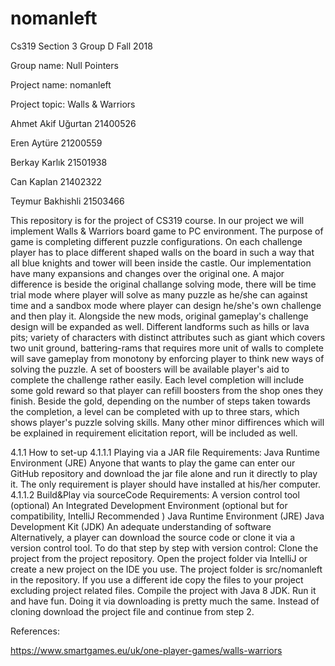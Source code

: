 # nomanleft
Cs319 Section 3 Group D Fall 2018

Group name: Null Pointers

Project name: nomanleft

Project topic: Walls & Warriors

Ahmet Akif Uğurtan 21400526

Eren Aytüre 21200559 

Berkay Karlık 21501938

Can Kaplan  21402322

Teymur Bakhishli 21503466

  This repository is for the project of CS319 course. In our project we will implement Walls & Warriors board game to PC environment. The purpose of game is completing different puzzle configurations. On each challenge player has to place different shaped walls on the board in such a way that all blue knights and tower will been inside the castle.
  Our implementation have many expansions and changes over the original one. A major difference is beside the original challange solving mode, there will be time trial mode where player will solve as many puzzle as he/she can against time and a sandbox mode where player can design he/she's own challenge and then play it. Alongside the new mods, original gameplay's challenge design will be expanded as well. Different landforms such as hills or lava pits; variety of characters with distinct attributes such as giant which covers two unit ground, battering-rams that requires more unit of walls to complete will save gameplay from monotony by enforcing player to think new ways of solving the puzzle. 
  A set of boosters will be available player's aid to complete the challenge rather easily. Each level completion will include some gold reward so that player can refill boosters from the shop ones they finish. Beside the gold, depending on the number of steps taken towards the completion, a level can be completed with up to three stars, which shows player's puzzle solving skills.
  Many other minor diffirences which will be explained in requirement elicitation report, will be included as well.  
  
 4.1.1 How to set-up
 	4.1.1.1 Playing via a JAR file 
Requirements:
 Java Runtime Environment (JRE)
	Anyone that wants to play the game can enter our GitHub repository and download the jar file alone and run it directly to play it. The only requirement is player should have installed at his/her computer.
	4.1.1.2 Build&Play via sourceCode
	Requirements: 
A version control tool (optional)
An Integrated Development Environment (optional but for compatibility, IntelliJ Recommended )
Java Runtime Environment (JRE)
Java Development Kit (JDK)
An adequate understanding of software
	Alternatively, a player can download the source code or clone it via a version control tool. 
To do that step by step with version control: 
Clone the project from the project repository.
Open the project folder via IntelliJ or create a new project on the IDE you use. The project folder is src/nomanleft in the repository. If you use a different ide copy the files to your project excluding project related files.
Compile the project with Java 8 JDK.
Run it and have fun.
Doing it via downloading is pretty much the same. Instead of cloning download the project file and continue from step 2.

  
References:

https://www.smartgames.eu/uk/one-player-games/walls-warriors
